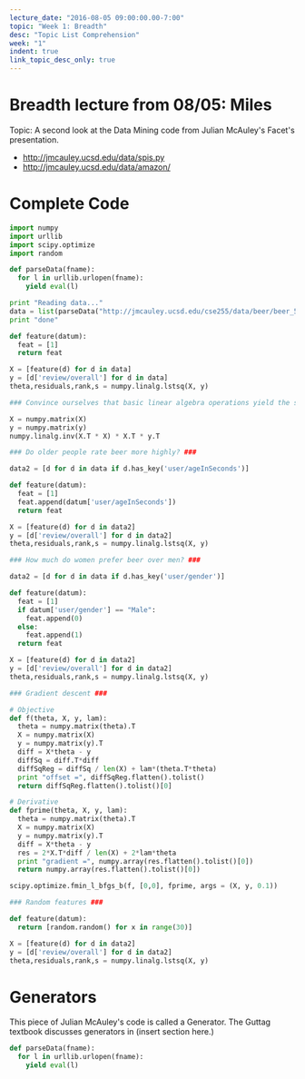 ```yaml
---
lecture_date: "2016-08-05 09:00:00.00-7:00"
topic: "Week 1: Breadth"
desc: "Topic List Comprehension"
week: "1"
indent: true
link_topic_desc_only: true
---
```


# Breadth lecture from 08/05: Miles

Topic: A second look at the Data Mining code from Julian McAuley's Facet's presentation.

* <http://jmcauley.ucsd.edu/data/spis.py>
* <http://jmcauley.ucsd.edu/data/amazon/>

# Complete Code

```python
import numpy
import urllib
import scipy.optimize
import random

def parseData(fname):
  for l in urllib.urlopen(fname):
    yield eval(l)

print "Reading data..."
data = list(parseData("http://jmcauley.ucsd.edu/cse255/data/beer/beer_50000.json"))
print "done"

def feature(datum):
  feat = [1]
  return feat

X = [feature(d) for d in data]
y = [d['review/overall'] for d in data]
theta,residuals,rank,s = numpy.linalg.lstsq(X, y)

### Convince ourselves that basic linear algebra operations yield the same answer ###

X = numpy.matrix(X)
y = numpy.matrix(y)
numpy.linalg.inv(X.T * X) * X.T * y.T

### Do older people rate beer more highly? ###

data2 = [d for d in data if d.has_key('user/ageInSeconds')]

def feature(datum):
  feat = [1]
  feat.append(datum['user/ageInSeconds'])
  return feat

X = [feature(d) for d in data2]
y = [d['review/overall'] for d in data2]
theta,residuals,rank,s = numpy.linalg.lstsq(X, y)

### How much do women prefer beer over men? ###

data2 = [d for d in data if d.has_key('user/gender')]

def feature(datum):
  feat = [1]
  if datum['user/gender'] == "Male":
    feat.append(0)
  else:
    feat.append(1)
  return feat

X = [feature(d) for d in data2]
y = [d['review/overall'] for d in data2]
theta,residuals,rank,s = numpy.linalg.lstsq(X, y)

### Gradient descent ###

# Objective
def f(theta, X, y, lam):
  theta = numpy.matrix(theta).T
  X = numpy.matrix(X)
  y = numpy.matrix(y).T
  diff = X*theta - y
  diffSq = diff.T*diff
  diffSqReg = diffSq / len(X) + lam*(theta.T*theta)
  print "offset =", diffSqReg.flatten().tolist()
  return diffSqReg.flatten().tolist()[0]

# Derivative
def fprime(theta, X, y, lam):
  theta = numpy.matrix(theta).T
  X = numpy.matrix(X)
  y = numpy.matrix(y).T
  diff = X*theta - y
  res = 2*X.T*diff / len(X) + 2*lam*theta
  print "gradient =", numpy.array(res.flatten().tolist()[0])
  return numpy.array(res.flatten().tolist()[0])

scipy.optimize.fmin_l_bfgs_b(f, [0,0], fprime, args = (X, y, 0.1))

### Random features ###

def feature(datum):
  return [random.random() for x in range(30)]

X = [feature(d) for d in data2]
y = [d['review/overall'] for d in data2]
theta,residuals,rank,s = numpy.linalg.lstsq(X, y)
```

# Generators

This piece of Julian McAuley's code is called a Generator.  The Guttag textbook discusses generators in (insert section here.)

```python
def parseData(fname):
  for l in urllib.urlopen(fname):
    yield eval(l)
```
